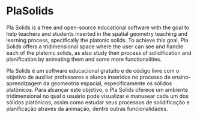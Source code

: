 # PlaSolids
 Pla Solids is a free and open-source educational software with the goal to help teachers and students inserted in the spatial geometry teaching and learning process, specifically the platonic solids. To achieve this goal, Pla Solids offers a tridimensional space where the user can see and handle each of the platonic solids, as also study their process of solidification and planification by animating them and some more functionalities.

Pla Solids é um software educacional gratuíto e de código livre com o objetivo de auxiliar professores e alunos inseridos no processo de ensino-aprendizagem da geomeotria espacial, especificamente os sólidos platônicos. Para alcançar este objetivo, o Pla Solids oferece um ambiente tridimensional no qual o usuário pode visualizar e manusear cada um dos sólidos platônicos, assim como estudar seus processos de solidificação e planificação através da animação, dentre outras funcionalidades.
